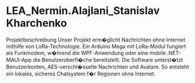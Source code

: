 # LEA_Nermin.Alajlani_Stanislav Kharchenko
Projektbeschreibung 
Unser Projekt erm�glicht Nachrichten ohne Internet mithilfe von LoRa-Technologie.
Ein Arduino Mega mit LoRa-Modul fungiert als Funkmodem, w�hrend die WPF-Anwendung oder eine mobile .NET-MAUI-App die Benutzeroberfl�che bereitstellt.
Die Software unterst�tzt Benutzerkonten, AES-verschl�sselte Nachrichten und Avatare.
So entsteht ein lokales, sicheres Chatsystem f�r Regionen ohne Internet.
